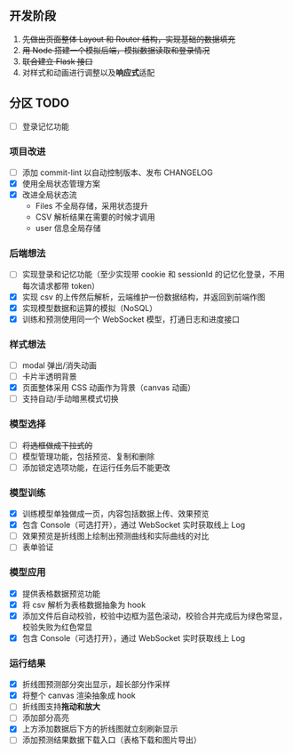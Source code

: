 ## 开发阶段

1. ~~先做出页面整体 Layout 和 Router 结构，实现基础的数据填充~~
2. ~~用 Node 搭建一个模拟后端，模拟数据读取和登录情况~~
3. ~~联合建立 Flask 接口~~
4. 对样式和动画进行调整以及**响应式**适配

## 分区 TODO

- [ ] 登录记忆功能

### 项目改进

- [ ] 添加 commit-lint 以自动控制版本、发布 CHANGELOG
- [x] 使用全局状态管理方案
- [x] 改进全局状态流
  - Files 不全局存储，采用状态提升
  - CSV 解析结果在需要的时候才调用
  - user 信息全局存储

### 后端想法

- [ ] 实现登录和记忆功能（至少实现带 cookie 和 sessionId 的记忆化登录，不用每次请求都带 token）
- [x] 实现 csv 的上传然后解析，云端维护一份数据结构，并返回到前端作图
- [x] 实现模型数据和运算的模拟（NoSQL）
- [x] 训练和预测使用同一个 WebSocket 模型，打通日志和进度接口

### 样式想法

- [ ] modal 弹出/消失动画
- [ ] 卡片半透明背景
- [x] 页面整体采用 CSS 动画作为背景（canvas 动画）
- [ ] 支持自动/手动暗黑模式切换

### 模型选择

- [ ] ~~将选框做成下拉式的~~
- [ ] 模型管理功能，包括预览、复制和删除
- [ ] 添加锁定选项功能，在运行任务后不能更改

### 模型训练

- [x] 训练模型单独做成一页，内容包括数据上传、效果预览
- [x] 包含 Console（可选打开），通过 WebSocket 实时获取线上 Log
- [ ] 效果预览是折线图上绘制出预测曲线和实际曲线的对比
- [ ] 表单验证

### 模型应用

- [x] 提供表格数据预览功能
- [x] 将 csv 解析为表格数据抽象为 hook
- [x] 添加文件后自动校验，校验中边框为蓝色滚动，校验合并完成后为绿色常显，校验失败为红色常显
- [x] 包含 Console（可选打开），通过 WebSocket 实时获取线上 Log

### 运行结果

- [x] 折线图预测部分突出显示，超长部分作采样
- [x] 将整个 canvas 渲染抽象成 hook
- [ ] 折线图支持**拖动和放大**
- [ ] 添加部分高亮
- [x] 上方添加数据后下方的折线图就立刻刷新显示
- [ ] 添加预测结果数据下载入口（表格下载和图片导出）
